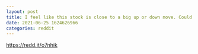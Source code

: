 ```yaml
--- 
layout: post 
title: I feel like this stock is close to a big up or down move. Could someone critique my chart. I just watched one technical analysis video and went into practice mode 
date: 2021-06-25 1624626966 
categories: reddit 
--- 
```

https://redd.it/o7nhik